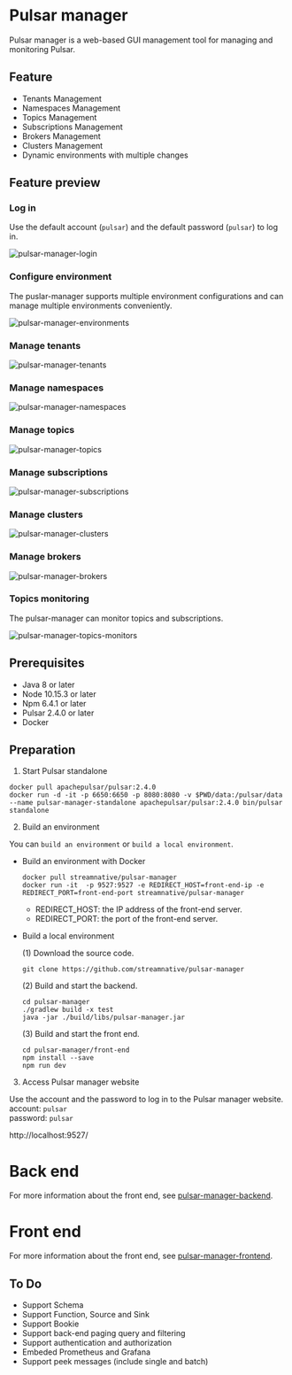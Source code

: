 # Pulsar manager

Pulsar manager is a web-based GUI management tool for managing and monitoring Pulsar.

## Feature

* Tenants Management
* Namespaces Management
* Topics Management
* Subscriptions Management
* Brokers Management
* Clusters Management
* Dynamic environments with multiple changes

## Feature preview

### Log in

Use the default account (`pulsar`) and the default password (`pulsar`) to log in.

![pulsar-manager-login](docs/img/pulsar-manager-login.gif)

### Configure environment

The puslar-manager supports multiple environment configurations and can manage multiple environments conveniently. 

![pulsar-manager-environments](docs/img/pulsar-manager-environments.gif)

### Manage tenants

![pulsar-manager-tenants](docs/img/pulsar-manager-tenants.gif)


### Manage namespaces

![pulsar-manager-namespaces](docs/img/pulsar-manager-namespaces.gif)

### Manage topics

![pulsar-manager-topics](docs/img/pulsar-manager-topics.gif)


### Manage subscriptions

![pulsar-manager-subscriptions](docs/img/pulsar-manager-subscriptions.gif)

### Manage clusters

![pulsar-manager-clusters](docs/img/pulsar-manager-clusters.gif)

### Manage brokers

![pulsar-manager-brokers](docs/img/pulsar-manager-brokers.gif)


### Topics monitoring

The pulsar-manager can monitor topics and subscriptions.

![pulsar-manager-topics-monitors](docs/img/pulsar-manager-topics-monitors.gif)


## Prerequisites
* Java 8 or later
* Node 10.15.3 or later
* Npm 6.4.1 or later
* Pulsar 2.4.0 or later
* Docker

## Preparation

1. Start Pulsar standalone

  ```
  docker pull apachepulsar/pulsar:2.4.0
  docker run -d -it -p 6650:6650 -p 8080:8080 -v $PWD/data:/pulsar/data --name pulsar-manager-standalone apachepulsar/pulsar:2.4.0 bin/pulsar standalone
  ```

2. Build an environment

  You can `build an environment` or `build a local environment`.

  + Build an environment with Docker

    ```
    docker pull streamnative/pulsar-manager
    docker run -it  -p 9527:9527 -e REDIRECT_HOST=front-end-ip -e REDIRECT_PORT=front-end-port streamnative/pulsar-manager
    ```
    * REDIRECT_HOST: the IP address of the front-end server.
    * REDIRECT_PORT: the port of the front-end server.


  + Build a local environment

    (1) Download the source code.

    ```
    git clone https://github.com/streamnative/pulsar-manager
    ```

    (2) Build and start the backend.
    ```
    cd pulsar-manager
    ./gradlew build -x test
    java -jar ./build/libs/pulsar-manager.jar
    ```

    (3) Build and start the front end.

    ```
    cd pulsar-manager/front-end
    npm install --save
    npm run dev
    ```

3. Access Pulsar manager website

  Use the account and the password to log in to the Pulsar manager website.  
  account: `pulsar`  
  password: `pulsar`  

  http://localhost:9527/


# Back end

For more information about the front end, see [pulsar-manager-backend](https://github.com/tuteng/pulsar-manager/blob/feature/add-readme-for-backend-and-front-end/src/README.md).


# Front end

For more information about the front end, see [pulsar-manager-frontend](https://github.com/tuteng/pulsar-manager/tree/feature/add-readme-for-backend-and-front-end/front-end).

## To Do

* Support Schema
* Support Function, Source and Sink
* Support Bookie
* Support back-end paging query and filtering
* Support authentication and authorization
* Embeded Prometheus and Grafana
* Support peek messages (include single and batch)

